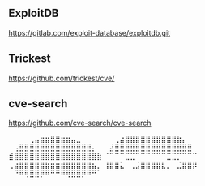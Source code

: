 ## ExploitDB
https://gitlab.com/exploit-database/exploitdb.git

## Trickest
https://github.com/trickest/cve/

## cve-search
https://github.com/cve-search/cve-search

⠀⠀⠀⠀⢀⣤⣶⣶⣿⣿⣶⣶⣤⣀⠀⠀⠀⠀
⠀⠀⢀⣴⣿⣿⣿⣿⣿⣿⣿⣿⣿⣿⣷⡄⠀⠀
⠀⢠⣿⣿⣿⣿⣿⣿⣿⣿⣿⣿⣿⣿⣿⣿⡄⠀
⠀⣼⣿⣿⣿⣿⣿⣿⣿⣿⣿⣿⣿⣿⣿⣿⣿⠀
⣾⣿⣿⣿⣿⣿⣿⣿⣿⣿⣿⣿⣿⣿⣿⣿⣿⣷
⠈⠉⠉⠉⣉⣉⠉⠉⠉⠉⠉⠉⣉⣉⡉⠉⠉⠉
⢀⣴⣿⣿⣿⣿⣿⣷⣶⣶⣾⣿⣿⣿⣿⣿⣦⡀
⢸⣿⣿⣅⠀⢀⣨⣿⣿⣿⣿⣇⡀⠀⣈⣿⣿⡿
⠀⠙⠿⢿⣿⣿⡿⠿⠛⠛⠿⢿⣿⣿⡿⠿⠛⠁
